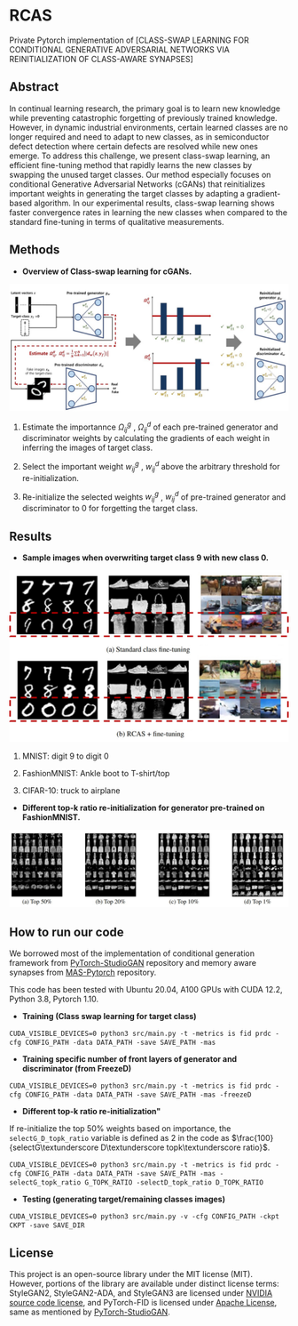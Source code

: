 # RCAS
Private Pytorch implementation of [CLASS-SWAP LEARNING FOR CONDITIONAL GENERATIVE ADVERSARIAL NETWORKS VIA REINITIALIZATION OF CLASS-AWARE SYNAPSES]


## Abstract
In continual learning research, the primary goal is to learn new knowledge while preventing catastrophic forgetting of previously trained knowledge. However, in dynamic industrial environments, certain learned classes are no longer required and need to adapt to new classes, as in semiconductor defect detection where certain defects are resolved while new ones emerge. To address this challenge, we present class-swap learning, an efficient fine-tuning method that rapidly learns the new classes by swapping the unused target classes. Our method especially focuses on conditional Generative Adversarial Networks (cGANs) that reinitializes important weights in generating the target classes by adapting a gradient-based algorithm. In our experimental results, class-swap learning shows faster convergence rates in learning the new classes when compared to the standard fine-tuning in terms of qualitative measurements.

## Methods
- **Overview of Class-swap learning for cGANs.**
<img src=https://github.com/mshdjren/RCAS/blob/master/figures/main_figure.jpg>

 1) Estimate the importannce $\Omega_{ij}^{g}$ , $\Omega_{ij}^{d}$ of each pre-trained generator and discriminator weights by calculating the gradients of each weight in inferring the images of target class.

 2) Select the important weight $w_{ij}^{g}$ , $w_{ij}^{d}$ above the arbitrary threshold for re-initialization.
  
 3) Re-initialize the selected weights $w_{ij}^{g}$ , $w_{ij}^{d}$ of pre-trained generator and discriminator to 0 for forgetting the target class.

## Results
- **Sample images when overwriting target class 9 with new class 0.**
<img src=https://github.com/mshdjren/RCAS/blob/master/figures/figure_sample.jpg>

  1) MNIST: digit 9 to digit 0

  2) FashionMNIST: Ankle boot to T-shirt/top

  3) CIFAR-10: truck to airplane

- **Different top-k ratio re-initialization for generator pre-trained on FashionMNIST.**
<img src=https://github.com/mshdjren/RCAS/blob/master/figures/figure_top_ratio.jpg>

## How to run our code
We borrowed most of the implementation of conditional generation framework from [PyTorch-StudioGAN](https://github.com/POSTECH-CVLab/PyTorch-StudioGAN) repository
and memory aware synapses from [MAS-Pytorch](https://github.com/deepanshgoyal33/MAS-Pytorch/tree/master) repository.

This code has been tested with Ubuntu 20.04, A100 GPUs with CUDA 12.2, Python 3.8, Pytorch 1.10.

- **Training (Class swap learning for target class)**
````
CUDA_VISIBLE_DEVICES=0 python3 src/main.py -t -metrics is fid prdc -cfg CONFIG_PATH -data DATA_PATH -save SAVE_PATH -mas 
````
- **Training specific number of front layers of generator and discriminator (from FreezeD)**
````
CUDA_VISIBLE_DEVICES=0 python3 src/main.py -t -metrics is fid prdc -cfg CONFIG_PATH -data DATA_PATH -save SAVE_PATH -mas -freezeD 
````
- **Different top-k ratio re-initialization"**

If re-initialize the top 50% weights based on importance, the `selectG_D_topk_ratio` variable is defined as 2 in the code as $\frac{100}{selectG\textunderscore D\textunderscore topk\textunderscore ratio}$.

````
CUDA_VISIBLE_DEVICES=0 python3 src/main.py -t -metrics is fid prdc -cfg CONFIG_PATH -data DATA_PATH -save SAVE_PATH -mas -selectG_topk_ratio G_TOPK_RATIO -selectD_topk_ratio D_TOPK_RATIO
````
- **Testing (generating target/remaining classes images)**
````
CUDA_VISIBLE_DEVICES=0 python3 src/main.py -v -cfg CONFIG_PATH -ckpt CKPT -save SAVE_DIR
````

## License
This project is an open-source library under the MIT license (MIT). However, portions of the library are available under distinct license terms: StyleGAN2, StyleGAN2-ADA, and StyleGAN3 are licensed under [NVIDIA source code license](https://github.com/POSTECH-CVLab/PyTorch-StudioGAN/blob/master/LICENSE-NVIDIA), and PyTorch-FID is licensed under [Apache License](https://github.com/POSTECH-CVLab/PyTorch-StudioGAN/blob/master/src/metrics/fid.py), same as mentioned by [PyTorch-StudioGAN](https://github.com/POSTECH-CVLab/PyTorch-StudioGAN). 
